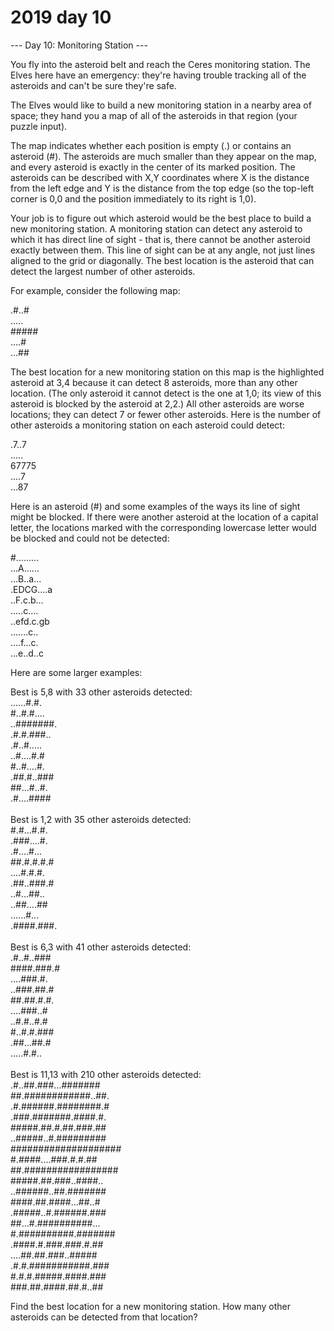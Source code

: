 # 2019 day 10

--- Day 10: Monitoring Station ---

You fly into the asteroid belt and reach the Ceres monitoring station.  The Elves here have an emergency: they're having trouble tracking all of the asteroids and can't be sure they're safe.



The Elves would like to build a new monitoring station in a nearby area of space; they hand you a map of all of the asteroids in that region (your puzzle input).



The map indicates whether each position is empty (.) or contains an asteroid (#).  The asteroids are much smaller than they appear on the map, and every asteroid is exactly in the center of its marked position.  The asteroids can be described with X,Y coordinates where X is the distance from the left edge and Y is the distance from the top edge (so the top-left corner is 0,0 and the position immediately to its right is 1,0).



Your job is to figure out which asteroid would be the best place to build a new monitoring station. A monitoring station can detect any asteroid to which it has direct line of sight - that is, there cannot be another asteroid exactly between them. This line of sight can be at any angle, not just lines aligned to the grid or diagonally. The best location is the asteroid that can detect the largest number of other asteroids.



For example, consider the following map:



.#..#\
.....\
#####\
....#\
...##



The best location for a new monitoring station on this map is the highlighted asteroid at 3,4 because it can detect 8 asteroids, more than any other location. (The only asteroid it cannot detect is the one at 1,0; its view of this asteroid is blocked by the asteroid at 2,2.) All other asteroids are worse locations; they can detect 7 or fewer other asteroids. Here is the number of other asteroids a monitoring station on each asteroid could detect:



.7..7\
.....\
67775\
....7\
...87



Here is an asteroid (#) and some examples of the ways its line of sight might be blocked. If there were another asteroid at the location of a capital letter, the locations marked with the corresponding lowercase letter would be blocked and could not be detected:



#.........\
...A......\
...B..a...\
.EDCG....a\
..F.c.b...\
.....c....\
..efd.c.gb\
.......c..\
....f...c.\
...e..d..c



Here are some larger examples:



Best is 5,8 with 33 other asteroids detected:\
......#.#.\
#..#.#....\
..#######.\
.#.#.###..\
.#..#.....\
..#....#.#\
#..#....#.\
.##.#..###\
##...#..#.\
.#....####\
\
Best is 1,2 with 35 other asteroids detected:\
#.#...#.#.\
.###....#.\
.#....#...\
##.#.#.#.#\
....#.#.#.\
.##..###.#\
..#...##..\
..##....##\
......#...\
.####.###.\
\
Best is 6,3 with 41 other asteroids detected:\
.#..#..###\
####.###.#\
....###.#.\
..###.##.#\
##.##.#.#.\
....###..#\
..#.#..#.#\
#..#.#.###\
.##...##.#\
.....#.#..\
\
Best is 11,13 with 210 other asteroids detected:\
.#..##.###...#######\
##.############..##.\
.#.######.########.#\
.###.#######.####.#.\
#####.##.#.##.###.##\
..#####..#.#########\
####################\
#.####....###.#.#.##\
##.#################\
#####.##.###..####..\
..######..##.#######\
####.##.####...##..#\
.#####..#.######.###\
##...#.##########...\
#.##########.#######\
.####.#.###.###.#.##\
....##.##.###..#####\
.#.#.###########.###\
#.#.#.#####.####.###\
###.##.####.##.#..##



Find the best location for a new monitoring station.  How many other asteroids can be detected from that location?



